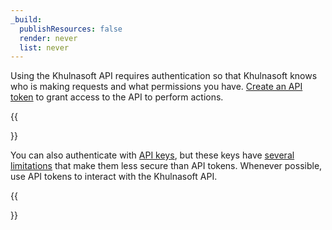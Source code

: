```yaml
---
_build:
  publishResources: false
  render: never
  list: never
---
```


Using the Khulnasoft API requires authentication so that Khulnasoft knows who is making requests and what permissions you have. [Create an API token](/fundamentals/api/get-started/create-token/) to grant access to the API to perform actions.

{{<Aside type="note">}}

You can also authenticate with [API keys](/fundamentals/api/get-started/keys/), but these keys have [several limitations](/fundamentals/api/get-started/keys/#limitations) that make them less secure than API tokens. Whenever possible, use API tokens to interact with the Khulnasoft API.

{{</Aside>}}